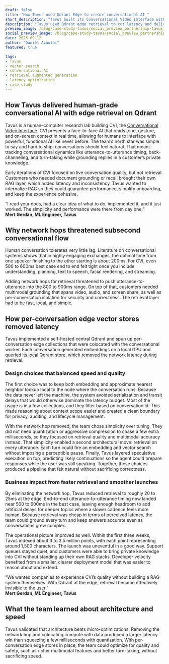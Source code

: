```yaml
---
draft: false
title: "How Tavus used Qdrant Edge to create conversational AI "
short_description: "Tavus built its Conversational Video Interface with Qdrant edge retrieval to achieve subsecond, human-grade conversations."
description: "Tavus used Qdrant edge retrieval to cut latency and deliver natural, human-grade conversational AI."
preview_image: /blog/case-study-tavus/social_preview_partnership-tavus.jpg
social_preview_image: /blog/case-study-tavus/social_preview_partnership-tavus.jpg
date: 2025-09-12
author: "Daniel Azoulai"
featured: true

tags:
- Tavus
- vector search
- conversational AI
- retrieval augmented generation
- latency optimization
- case study
---
```


## How Tavus delivered human-grade conversational AI with edge retrieval on Qdrant

Tavus is a human–computer research lab building CVI, the [Conversational Video Interface](https://www.tavus.io/). CVI presents a face-to-face AI that reads tone, gesture, and on-screen context in real time, allowing for humans to interface with powerful, functional AI like never before. The team’s north star was simple to say and hard to ship: conversations should feel natural. That meant tracking conversational dynamics like utterance-to-utterance timing, back-channeling, and turn-taking while grounding replies in a customer’s private knowledge.

Early iterations of CVI focused on live conversation quality, but not retrieval. Customers who needed document grounding or recall brought their own RAG layer, which added latency and inconsistency. Tavus wanted to internalize RAG so they could guarantee performance, simplify onboarding, and keep the experience cohesive.

“I read your docs, had a clear idea of what to do, implemented it, and it just worked. The simplicity and performance were there from day one.”  
 **Mert Gerdan, ML Engineer, Tavus**

## Why network hops threatened subsecond conversational flow

Human conversation tolerates very little lag. Literature on conversational systems shows that in highly engaging exchanges, the optimal time from one speaker finishing to the other starting is about 200ms. For CVI, even 500 to 600ms best case end to end felt tight once you include understanding, planning, text to speech, facial rendering, and streaming.

Adding network hops for retrieval threatened to push utterance-to-utterance into the 800 to 900ms range. On top of that, customers needed multimodal grounding that spans video, audio, and screen share, as well as per-conversation isolation for security and correctness. The retrieval layer had to be fast, local, and simple.

## How per-conversation edge vector stores removed latency

Tavus implemented a self-hosted central Qdrant and spun up per-conversation edge collections that were colocated with the conversational worker. Each conversation generated embeddings on a local GPU and queried its local Qdrant store, which removed the network latency during retrieval. 

### Design choices that balanced speed and quality

The first choice was to keep both embedding and approximate nearest neighbor lookup local to the node where the conversation runs. Because the data never left the machine, the system avoided serialization and transit delays that would otherwise dominate the latency budget. Most of the usage is in a few collections, and they filter based on conversation id. This made reasoning about context scope easier and created a clean boundary for privacy, auditing, and lifecycle management.

With the network hop removed, the team chose simplicity over tuning. They did not need quantization or aggressive compression to chase a few extra milliseconds, so they focused on retrieval quality and multimodal accuracy instead. That simplicity enabled a second architectural move: retrieval on every utterance. Each turn could fire an embedding and vector search without imposing a perceptible pause. Finally, Tavus layered speculative execution on top, predicting likely continuations so the agent could prepare responses while the user was still speaking. Together, these choices produced a pipeline that felt natural without sacrificing correctness.

### Business impact from faster retrieval and smoother launches

By eliminating the network hop, Tavus reduced retrieval to roughly 20 to 25ms at the edge. End-to-end utterance-to-utterance timing now landed near 500 to 600ms in the best case, leaving enough headroom to add artificial delays for deeper topics where a slower cadence feels more human. Because retrieval was cheap in terms of perceived latency, the team could ground every turn and keep answers accurate even as conversations grew complex.

The operational picture improved as well. Within the first three weeks, Tavus indexed about 3 to 3.5 million points, with each point representing around 1,500 characters. The launch was uneventful in a good way. Support queues stayed quiet, and customers were able to bring private knowledge into CVI without standing up their own RAG stacks. Developer velocity benefited from a smaller, clearer deployment model that was easier to reason about and extend.

“We wanted companies to experience CVI’s quality without building a RAG system themselves. With Qdrant at the edge, retrieval became effectively invisible to the user.”  
 **Mert Gerdan, ML Engineer, Tavus**

## What the team learned about architecture and speed

Tavus validated that architecture beats micro-optimizations. Removing the network hop and colocating compute with data produced a larger latency win than squeezing a few milliseconds with quantization. With per-conversation edge stores in place, the team could optimize for quality and safety, such as richer multimodal features and better turn-taking, without sacrificing speed.